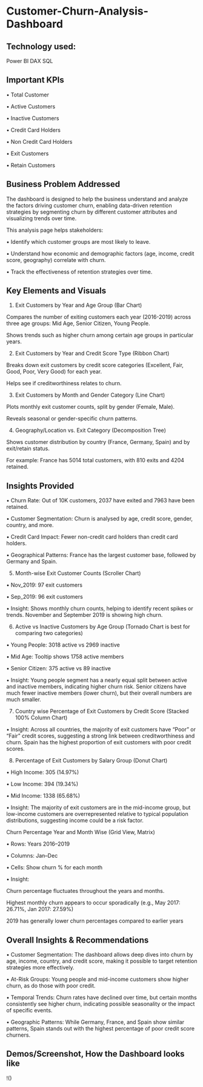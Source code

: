 # Customer-Churn-Analysis-Dashboard
## Technology used:
Power BI
DAX
SQL
## Important KPIs 
•	Total Customer

•	Active Customers

•	Inactive Customers

•	Credit Card Holders

•	Non Credit Card Holders

•	Exit Customers

•	Retain Customers

## Business Problem Addressed

The dashboard is designed to help the business understand and analyze the factors driving customer churn, enabling data-driven retention strategies by segmenting churn by different customer attributes and visualizing trends over time.

This analysis page helps stakeholders:

•	Identify which customer groups are most likely to leave.

•	Understand how economic and demographic factors (age, income, credit score, geography) correlate with churn.

•	Track the effectiveness of retention strategies over time.

## Key Elements and Visuals
1.	Exit Customers by Year and Age Group (Bar Chart)

Compares the number of exiting customers each year (2016-2019) across three age groups: Mid Age, Senior Citizen, Young People.

Shows trends such as higher churn among certain age groups in particular years.

2.	Exit Customers by Year and Credit Score Type (Ribbon Chart)

Breaks down exit customers by credit score categories (Excellent, Fair, Good, Poor, Very Good) for each year.

Helps see if creditworthiness relates to churn.

3.	Exit Customers by Month and Gender Category (Line Chart)
	
Plots monthly exit customer counts, split by gender (Female, Male).

Reveals seasonal or gender-specific churn patterns.

4.	Geography/Location vs. Exit Category (Decomposition Tree)

Shows customer distribution by country (France, Germany, Spain) and by exit/retain status.

For example: France has 5014 total customers, with 810 exits and 4204 retained.

## Insights Provided
•	Churn Rate: Out of 10K customers, 2037 have exited and 7963 have been retained.

•	Customer Segmentation: Churn is analysed by age, credit score, gender, country, and more.

•	Credit Card Impact: Fewer non-credit card holders than credit card holders.

•	Geographical Patterns: France has the largest customer base, followed by Germany and Spain.

5. Month-wise Exit Customer Counts (Scroller Chart)

•	Nov_2019: 97 exit customers

•	Sep_2019: 96 exit customers

•	Insight: Shows monthly churn counts, helping to identify recent spikes or trends. November and September 2019 is showing high churn.

6. Active vs Inactive Customers by Age Group (Tornado Chart is best for comparing two categories)

•	Young People: 3018 active vs 2969 inactive

•	Mid Age: Tooltip shows 1758 active members

•	Senior Citizen: 375 active vs 89 inactive

•	Insight: Young people segment has a nearly equal split between active and inactive members, indicating higher churn risk. Senior citizens have much fewer inactive members (lower churn), but their overall numbers are much smaller.

7. Country wise Percentage of Exit Customers by Credit Score (Stacked 100% Column Chart)

•	Insight: Across all countries, the majority of exit customers have “Poor” or “Fair” credit scores, suggesting a strong link between creditworthiness and churn. Spain has the highest proportion of exit customers with poor credit scores.

8. Percentage of Exit Customers by Salary Group (Donut Chart)
 
•	High Income: 305 (14.97%)

•	Low Income: 394 (19.34%)

•	Mid Income: 1338 (65.68%)

•	Insight: The majority of exit customers are in the mid-income group, but low-income customers are overrepresented relative to typical population distributions, suggesting income could be a risk factor.

Churn Percentage Year and Month Wise (Grid View, Matrix)

•	Rows: Years 2016–2019

•	Columns: Jan–Dec

•	Cells: Show churn % for each month

•	Insight:

Churn percentage fluctuates throughout the years and months.

Highest monthly churn appears to occur sporadically (e.g., May 2017: 26.71%, Jan 2017: 27.59%)

2019 has generally lower churn percentages compared to earlier years

## Overall Insights & Recommendations

•	Customer Segmentation: The dashboard allows deep dives into churn by age, income, country, and credit score, making it possible to target retention strategies more effectively.

•	At-Risk Groups: Young people and mid-income customers show higher churn, as do those with poor credit.

•	Temporal Trends: Churn rates have declined over time, but certain months consistently see higher churn, indicating possible seasonality or the impact of specific events.

•	Geographic Patterns: While Germany, France, and Spain show similar patterns, Spain stands out with the highest percentage of poor credit score churners.

## Demos/Screenshot, How the Dashboard looks like
!()







